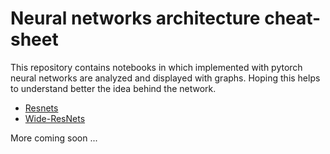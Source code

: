 # Neural networks architecture cheat-sheet

This repository contains notebooks in which implemented with pytorch neural networks are analyzed and displayed with graphs.
Hoping this helps to understand better the idea behind the network.

- [Resnets](resnets/resnet.ipynb)
- [Wide-ResNets](resnets/wrn.ipynb)

More coming soon ...
